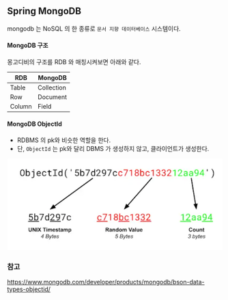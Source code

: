 ## Spring MongoDB

mongodb 는 NoSQL 의 한 종류로 `문서 지향 데이터베이스` 시스템이다.<br/>

#### MongoDB 구조

몽고디비의 구조를 RDB 와 매칭시켜보면 아래와 같다. <br/>

|RDB|MongoDB|
|---|---|
|Table|Collection|
|Row|Document|
|Column|Field|

#### MongoDB ObjectId
- RDBMS 의 pk와 비슷한 역할을 한다.
- 단, `ObjectId` 는 pk와 달리 DBMS 가 생성하지 않고, 클라이언트가 생성한다.

![img.png](img.png)

### 참고
https://www.mongodb.com/developer/products/mongodb/bson-data-types-objectid/